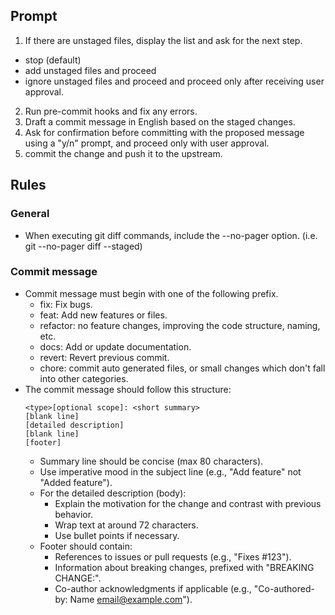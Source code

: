 ## Prompt
1. If there are unstaged files, display the list and ask for the next step.
  - stop (default)
  - add unstaged files and proceed
  - ignore unstaged files and proceed
  and proceed only after receiving user approval.
2. Run pre-commit hooks and fix any errors.
3. Draft a commit message in English based on the staged changes.
4. Ask for confirmation before committing with the proposed message using a "y/n" prompt, and proceed only with user approval.
5. commit the change and push it to the upstream.

## Rules

### General
- When executing git diff commands, include the --no-pager option. (i.e. git --no-pager diff --staged)

### Commit message
- Commit message must begin with one of the following prefix.
  - fix: Fix bugs.
  - feat: Add new features or files.
  - refactor: no feature changes, improving the code structure, naming, etc.
  - docs: Add or update documentation.
  - revert: Revert previous commit.
  - chore: commit auto generated files, or small changes which don't fall into other categories.
- The commit message should follow this structure:
  ```
  <type>[optional scope]: <short summary>
  [blank line]
  [detailed description]
  [blank line]
  [footer]
  ```
  - Summary line should be concise (max 80 characters).
  - Use imperative mood in the subject line (e.g., "Add feature" not "Added feature").
  - For the detailed description (body):
    - Explain the motivation for the change and contrast with previous behavior.
    - Wrap text at around 72 characters.
    - Use bullet points if necessary.
  - Footer should contain:
    - References to issues or pull requests (e.g., "Fixes #123").
    - Information about breaking changes, prefixed with "BREAKING CHANGE:".
    - Co-author acknowledgments if applicable (e.g., "Co-authored-by: Name <email@example.com>").

